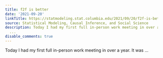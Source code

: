 ```yaml
---
title: f2f is better
date: '2021-09-20'
linkTitle: https://statmodeling.stat.columbia.edu/2021/09/20/f2f-is-better/
source: Statistical Modeling, Causal Inference, and Social Science
description: Today I had my first full in-person work meeting in over a year. It was
  ...
disable_comments: true
---
```

Today I had my first full in-person work meeting in over a year. It was ...
